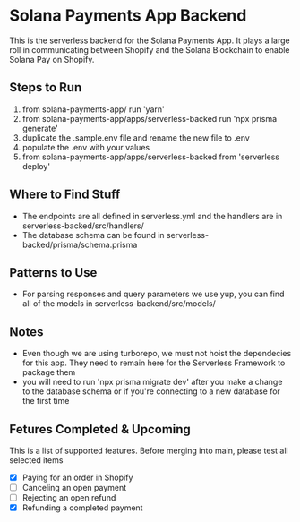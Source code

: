 # Solana Payments App Backend

This is the serverless backend for the Solana Payments App. It plays a large roll in communicating between Shopify and the Solana Blockchain to enable Solana Pay on Shopify.

## Steps to Run

1. from solana-payments-app/ run 'yarn'
2. from solana-payments-app/apps/serverless-backed run 'npx prisma generate'
3. duplicate the .sample.env file and rename the new file to .env
4. populate the .env with your values
5. from solana-payments-app/apps/serverless-backed from 'serverless deploy'

## Where to Find Stuff

-   The endpoints are all defined in serverless.yml and the handlers are in serverless-backed/src/handlers/
-   The database schema can be found in serverless-backed/prisma/schema.prisma

## Patterns to Use

-   For parsing responses and query parameters we use yup, you can find all of the models in serverless-backend/src/models/

## Notes

-   Even though we are using turborepo, we must not hoist the dependecies for this app. They need to remain here for the Serverless Framework to package them
-   you will need to run 'npx prisma migrate dev' after you make a change to the database schema or if you're connecting to a new database for the first time

## Fetures Completed & Upcoming

This is a list of supported features. Before merging into main, please test all selected items

-   [x] Paying for an order in Shopify
-   [ ] Canceling an open payment
-   [ ] Rejecting an open refund
-   [x] Refunding a completed payment
